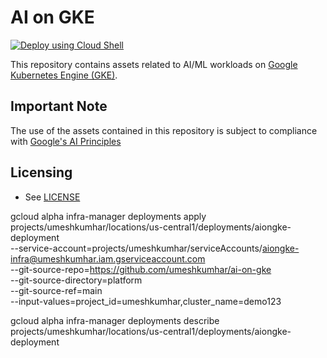 # AI on GKE

[![Deploy using Cloud Shell](https://gstatic.com/cloudssh/images/open-btn.svg)](https://ssh.cloud.google.com/cloudshell/editor?cloudshell_git_repo=https://github.com/umeshkumhar/ai-on-gke/tree/integration&cloudshell_tutorial=tutorial.md&cloudshell_workspace=./)

This repository contains assets related to AI/ML workloads on
[Google Kubernetes Engine (GKE)](https://cloud.google.com/kubernetes-engine/).







## Important Note
The use of the assets contained in this repository is subject to compliance with [Google's AI Principles](https://ai.google/responsibility/principles/)

## Licensing

* See [LICENSE](/LICENSE)

gcloud alpha infra-manager deployments apply projects/umeshkumhar/locations/us-central1/deployments/aiongke-deployment \
    --service-account=projects/umeshkumhar/serviceAccounts/aiongke-infra@umeshkumhar.iam.gserviceaccount.com \
    --git-source-repo=https://github.com/umeshkumhar/ai-on-gke \
    --git-source-directory=platform \
    --git-source-ref=main \
    --input-values=project_id=umeshkumhar,cluster_name=demo123


gcloud alpha infra-manager deployments describe projects/umeshkumhar/locations/us-central1/deployments/aiongke-deployment